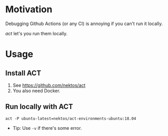 # Motivation

Debugging Github Actions (or any CI) is annoying if you can't run it locally.

_act_ let's you run them locally.

# Usage

## Install ACT

1. See https://github.com/nektos/act
2. You also need Docker.

## Run locally with ACT

```shell
act -P ubuntu-latest=nektos/act-environments-ubuntu:18.04
```

- Tip: Use `-v` if there's some error.
